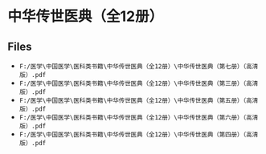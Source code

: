 # 中华传世医典（全12册）

## Files

- `F:/医学\中国医学\医科类书籍\中华传世医典（全12册）\中华传世医典（第七册）（高清版）.pdf`
- `F:/医学\中国医学\医科类书籍\中华传世医典（全12册）\中华传世医典（第三册）（高清版）.pdf`
- `F:/医学\中国医学\医科类书籍\中华传世医典（全12册）\中华传世医典（第五册）（高清版）.pdf`
- `F:/医学\中国医学\医科类书籍\中华传世医典（全12册）\中华传世医典（第六册）（高清版）.pdf`
- `F:/医学\中国医学\医科类书籍\中华传世医典（全12册）\中华传世医典（第四册）（高清版）.pdf`
